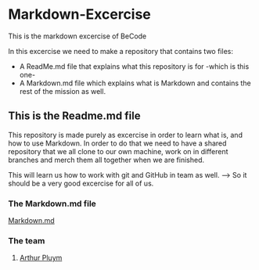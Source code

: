 # Markdown-Excercise
This is the markdown excercise of BeCode

In this excercise we need to make a repository that contains two files:
- A ReadMe.md file that explains what this repository is for -which is this one-
- A Markdown.md file which explains what is Markdown and contains the rest of the mission as well.

## This is the Readme.md file
    
This repository is made purely as excercise in order to learn what is, and how to use Markdown.
In order to do that we need to have a shared repository that we all clone to our own machine,
 work on in different branches and merch them all together when we are finished.

This will learn us how to work with git and GitHub in team as well.
    --> So it should be a very good excercise for all of us.

### The Markdown.md file
[Markdown.md](Markdown.md)

### The team

1. [Arthur Pluym](https://github.com/TheNewArthur)
